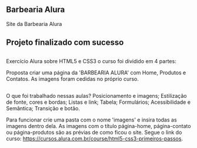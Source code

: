 ## Barbearia Alura ##
Site da Barbearia Alura
## Projeto finalizado com sucesso ##
##
Exercício Alura sobre HTML5 e CSS3 o curso foi dividido em 4 partes:



Proposta criar uma página da 'BARBEARIA ALURA' com Home, Produtos e Contatos.
As imagens foram cedidas no próprio curso.

##

O que foi trabalhado nessas aulas?
Posicionamento e imagens;
Estilização de fonte, cores e bordas;
Listas e link;
Tabela;
Formulários;
Acessibilidade e Semântica;
Transição e botão.

Para funcionar crie uma pasta com o nome 'imagens' e insira todas as imagens dentro dela.
As imagens com o título página-home, página-contato ou página-produtos são as prévias de como ficou o site.
Segue o link do curso: https://cursos.alura.com.br/course/html5-css3-primeiros-passos.
